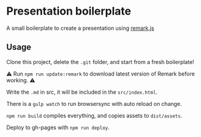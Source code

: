 Presentation boilerplate
========================

A small boilerplate to create a presentation using [remark.js](https://remarkjs.com/)

## Usage

Clone this project, delete the `.git` folder, and start from a fresh boilerplate!

⚠️
Run `npm run update:remark` to download latest version of Remark before working.
⚠️

Write the `.md` in src, it will be included in the `src/index.html`.

There is a `gulp watch` to run browsersync with auto reload on change.

`npm run build` compiles everything, and copies assets to `dist/assets`.

Deploy to gh-pages with `npm run deploy`.
